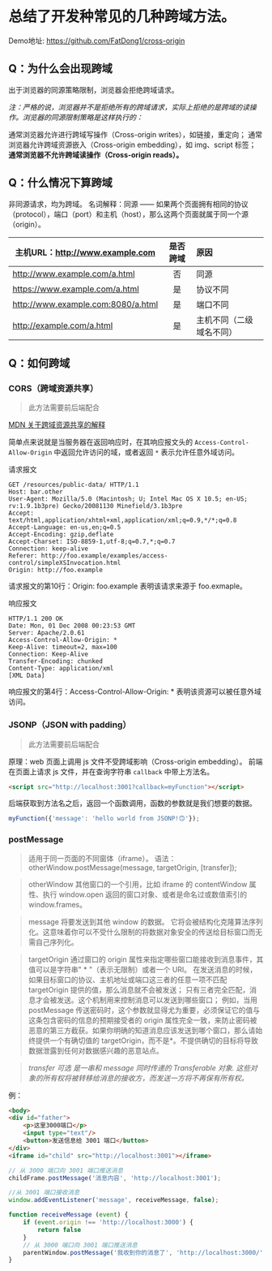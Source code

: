 
# 总结了开发种常见的几种跨域方法。

Demo地址: <a href="https://github.com/FatDong1/cross-origin">https://github.com/FatDong1/cross-origin</a>


## Q：为什么会出现跨域

出于浏览器的同源策略限制，浏览器会拒绝跨域请求。

*注：严格的说，浏览器并不是拒绝所有的跨域请求，实际上拒绝的是跨域的读操作。浏览器的同源限制策略是这样执行的：*

通常浏览器允许进行跨域写操作（Cross-origin writes），如链接，重定向；
通常浏览器允许跨域资源嵌入（Cross-origin embedding），如 img、script 标签；
**通常浏览器不允许跨域读操作（Cross-origin reads）。**

## Q：什么情况下算跨域

非同源请求，均为跨域。
名词解释：同源 —— 如果两个页面拥有相同的协议（protocol），端口（port）和主机（host），那么这两个页面就属于同一个源（origin）。

|主机URL：http://www.example.com   | 是否跨域 |  原因                  |
|--------------------------------|:--------:|:-----------------------|
|http://www.example.com/a.html     |否        | 同源                   |
|https://www.example.com/a.html    |是        | 协议不同               |
|http://www.example.com:8080/a.html|是        | 端口不同               |
|http://example.com/a.html         |是        | 主机不同（二级域名不同）|


## Q：如何跨域

### CORS（跨域资源共享）

> 此方法需要前后端配合

<a href="https://developer.mozilla.org/zh-CN/docs/Web/HTTP/Access_control_CORS">MDN 关于跨域资源共享的解释</a>

简单点来说就是当服务器在返回响应时，在其响应报文头的 `Access-Control-Allow-Origin` 中返回允许访问的域，或者返回 `*` 表示允许任意外域访问。

请求报文
```
GET /resources/public-data/ HTTP/1.1
Host: bar.other
User-Agent: Mozilla/5.0 (Macintosh; U; Intel Mac OS X 10.5; en-US; rv:1.9.1b3pre) Gecko/20081130 Minefield/3.1b3pre
Accept: text/html,application/xhtml+xml,application/xml;q=0.9,*/*;q=0.8
Accept-Language: en-us,en;q=0.5
Accept-Encoding: gzip,deflate
Accept-Charset: ISO-8859-1,utf-8;q=0.7,*;q=0.7
Connection: keep-alive
Referer: http://foo.example/examples/access-control/simpleXSInvocation.html
Origin: http://foo.example
```
请求报文的第10行：Origin: foo.example 表明该请求来源于 foo.exmaple。

响应报文
```
HTTP/1.1 200 OK
Date: Mon, 01 Dec 2008 00:23:53 GMT
Server: Apache/2.0.61 
Access-Control-Allow-Origin: *
Keep-Alive: timeout=2, max=100
Connection: Keep-Alive
Transfer-Encoding: chunked
Content-Type: application/xml
[XML Data]
```
响应报文的第4行：Access-Control-Allow-Origin: * 表明该资源可以被任意外域访问。

### JSONP（JSON with padding）

> 此方法需要前后端配合

原理：web 页面上调用 js 文件不受跨域影响（Cross-origin embedding）。
前端在页面上请求 js 文件，并在查询字符串 `callback` 中带上方法名。

```html
<script src="http://localhost:3001?callback=myFunction"></script>
```
后端获取到方法名之后，返回一个函数调用，函数的参数就是我们想要的数据。
```javascript
myFunction({'message': 'hello world from JSONP!🙃'});
```

### postMessage

> 适用于同一页面的不同窗体（iframe）。
> 语法：otherWindow.postMessage(message, targetOrigin, [transfer]);

> otherWindow
> 其他窗口的一个引用，比如 iframe 的 contentWindow 属性、执行 window.open 返回的窗口对象、或者是命名过或数值索引的 window.frames。

> message
> 将要发送到其他 window 的数据。
> 它将会被结构化克隆算法序列化。这意味着你可以不受什么限制的将数据对象安全的传送给目标窗口而无需自己序列化。

> targetOrigin
> 通过窗口的 origin 属性来指定哪些窗口能接收到消息事件，其值可以是字符串" * "（表示无限制）或者一个 URI。
> 在发送消息的时候，如果目标窗口的协议、主机地址或端口这三者的任意一项不匹配 targetOrigin 提供的值，那么消息就不会被发送；
> 只有三者完全匹配，消息才会被发送。这个机制用来控制消息可以发送到哪些窗口；
> 例如，当用 postMessage 传送密码时，这个参数就显得尤为重要，必须保证它的值与这条包含密码的信息的预期接受者的 origin 属性完全一致，来防止密码被恶意的第三方截获。如果你明确的知道消息应该发送到哪个窗口，那么请始终提供一个有确切值的 targetOrigin，而不是*。不提供确切的目标将导致数据泄露到任何对数据感兴趣的恶意站点。

> *transfer 可选* 
> *是一串和 message 同时传递的 Transferable 对象. 这些对象的所有权将被转移给消息的接收方，而发送一方将不再保有所有权。*

例：

```html
<body>
<div id="father">
    <p>这里3000端口</p>
    <input type="text"/>
    <button>发送信息给 3001 端口</button>
</div>
<iframe id="child" src="http://localhost:3001"></iframe>
```


```javascript
// 从 3000 端口向 3001 端口推送消息
childFrame.postMessage('消息内容', 'http://localhost:3001');
```

```javascript
//从 3001 端口接收消息
window.addEventListener('message', receiveMessage, false);

function receiveMessage (event) {
    if (event.origin !== 'http://localhost:3000') {
        return false
    }
    // 从 3000 端口向 3001 端口推送消息
    parentWindow.postMessage('我收到你的消息了', 'http://localhost:3000/');
}
```